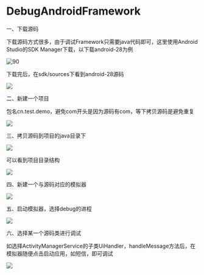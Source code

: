 # DebugAndroidFramework
一、下载源码

下载源码方式很多，由于调试Framework只需要java代码即可，这里使用Android Studio的SDK Manager下载，以下载android-28为例

![90](image/download_android_28.jpg)

下载完后，在sdk/sources下看到android-28源码

![](image/source_android_28.jpg)

二、新建一个项目

包名cn.test.demo，避免com开头是因为源码有com，等下拷贝源码是避免重复

![](image/create_new_project.jpg)

三、拷贝源码到项目的java目录下

![](image/copy_sources.jpg)

可以看到项目目录结构

![](image/project.jpg)

四、新建一个与源码对应的模拟器

![](image/avd_28.jpg)

五、启动模拟器，选择debug的进程

![](image/select_process.jpg)

六、选择某一个源码类进行调试

如选择ActivityManagerService的子类UiHandler，handleMessage方法后，在模拟器随便点击启动应用，如短信，即可调试

![](image/debug_source.jpg)







